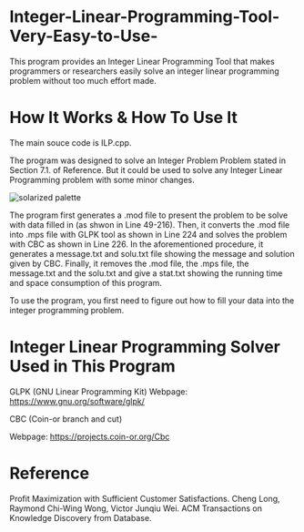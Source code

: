 # Integer-Linear-Programming-Tool-Very-Easy-to-Use-
This program provides an Integer Linear Programming Tool that makes programmers or researchers easily solve an integer linear programming problem without too much effort made.

# How It Works & How To Use It

The main souce code is ILP.cpp. 

The program was designed to solve an Integer Problem Problem stated in Section 7.1. of Reference. But it could be used to solve any Integer Linear Programming problem with some minor changes. 

![solarized palette](https://user-images.githubusercontent.com/22741950/28516468-f04112e2-7093-11e7-8b94-bdb9b0d120a2.png)

The program first generates a .mod file to present the problem to be solve with data filled in (as shwon in Line 49-216). Then, it converts the .mod file into .mps file with GLPK tool as shown in Line 224 and solves the problem with CBC as shown in Line 226. In the aforementioned procedure, it generates a message.txt and solu.txt file showing the message and solution given by CBC. Finally, it removes the .mod file, the .mps file, the message.txt and the solu.txt and give a stat.txt showing the running time and space consumption of this program. 

To use the program, you first need to figure out how to fill your data into the integer programming problem. 

# Integer Linear Programming Solver Used in This Program

GLPK (GNU Linear Programming Kit) 
Webpage: https://www.gnu.org/software/glpk/

CBC (Coin-or branch and cut)

Webpage: https://projects.coin-or.org/Cbc

# Reference

Profit Maximization with Sufficient Customer Satisfactions. Cheng Long, Raymond Chi-Wing Wong, Victor Junqiu Wei. ACM Transactions on Knowledge Discovery from Database. 
